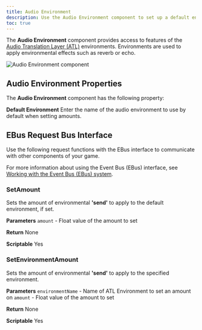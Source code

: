 ```yaml
---
title: Audio Environment
description: Use the Audio Environment component to set up a default environment for an entity in Open 3D Engine.
toc: true
---
```


The **Audio Environment** component provides access to features of the [Audio Translation Layer (ATL)](/docs/user-guide/interactivity/audio/audio-translation-layer) environments. Environments are used to apply environmental effects such as reverb or echo.

![Audio Environment component](/images/user-guide/component/audio/component-audio-environment1.png)

## Audio Environment Properties

The **Audio Environment** component has the following property:

**Default Environment**
Enter the name of the audio environment to use by default when setting amounts\.

## EBus Request Bus Interface

Use the following request functions with the EBus interface to communicate with other components of your game\.

For more information about using the Event Bus \(EBus\) interface, see [Working with the Event Bus \(EBus\) system](/docs/user-guide/engine/ebus/)\.

### SetAmount

Sets the amount of environmental **'send'** to apply to the default environment, if set\.

**Parameters**
`amount` - Float value of the amount to set

**Return**
None

**Scriptable**
Yes

### SetEnvironmentAmount

Sets the amount of environmental **'send'** to apply to the specified environment\.

**Parameters**
`environmentName` - Name of ATL Environment to set an amount on
`amount` - Float value of the amount to set

**Return**
None

**Scriptable**
Yes
